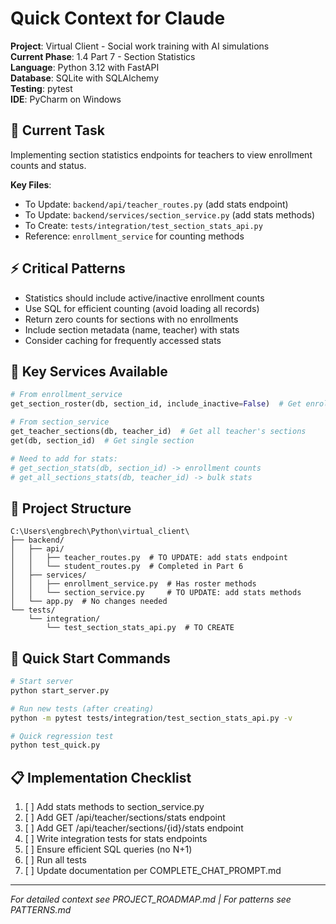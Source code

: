 # Quick Context for Claude

**Project**: Virtual Client - Social work training with AI simulations  
**Current Phase**: 1.4 Part 7 - Section Statistics  
**Language**: Python 3.12 with FastAPI  
**Database**: SQLite with SQLAlchemy  
**Testing**: pytest  
**IDE**: PyCharm on Windows  

## 🎯 Current Task
Implementing section statistics endpoints for teachers to view enrollment counts and status.

**Key Files**:
- To Update: `backend/api/teacher_routes.py` (add stats endpoint)
- To Update: `backend/services/section_service.py` (add stats methods)
- To Create: `tests/integration/test_section_stats_api.py`
- Reference: `enrollment_service` for counting methods

## ⚡ Critical Patterns
- Statistics should include active/inactive enrollment counts
- Use SQL for efficient counting (avoid loading all records)
- Return zero counts for sections with no enrollments
- Include section metadata (name, teacher) with stats
- Consider caching for frequently accessed stats

## 🔑 Key Services Available
```python
# From enrollment_service
get_section_roster(db, section_id, include_inactive=False)  # Get enrollments

# From section_service  
get_teacher_sections(db, teacher_id)  # Get all teacher's sections
get(db, section_id)  # Get single section

# Need to add for stats:
# get_section_stats(db, section_id) -> enrollment counts
# get_all_sections_stats(db, teacher_id) -> bulk stats
```

## 📁 Project Structure
```
C:\Users\engbrech\Python\virtual_client\
├── backend/
│   ├── api/
│   │   ├── teacher_routes.py  # TO UPDATE: add stats endpoint
│   │   └── student_routes.py  # Completed in Part 6
│   ├── services/
│   │   ├── enrollment_service.py  # Has roster methods
│   │   └── section_service.py     # TO UPDATE: add stats methods
│   └── app.py  # No changes needed
└── tests/
    └── integration/
        └── test_section_stats_api.py  # TO CREATE
```

## 🚀 Quick Start Commands
```bash
# Start server
python start_server.py

# Run new tests (after creating)
python -m pytest tests/integration/test_section_stats_api.py -v

# Quick regression test
python test_quick.py
```

## 📋 Implementation Checklist
1. [ ] Add stats methods to section_service.py
2. [ ] Add GET /api/teacher/sections/stats endpoint
3. [ ] Add GET /api/teacher/sections/{id}/stats endpoint  
4. [ ] Write integration tests for stats endpoints
5. [ ] Ensure efficient SQL queries (no N+1)
6. [ ] Run all tests
7. [ ] Update documentation per COMPLETE_CHAT_PROMPT.md

---
*For detailed context see PROJECT_ROADMAP.md | For patterns see PATTERNS.md*